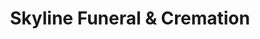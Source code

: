 ---
title: "Skyline Funeral & Cremation"
url: /denver/skyline-funeral-and-cremation/
shop: funeral directors
---